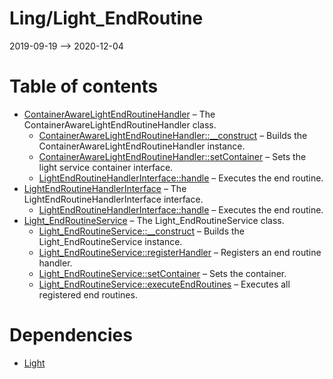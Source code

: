 Ling/Light_EndRoutine
================
2019-09-19 --> 2020-12-04




Table of contents
===========

- [ContainerAwareLightEndRoutineHandler](https://github.com/lingtalfi/Light_EndRoutine/blob/master/doc/api/Ling/Light_EndRoutine/Handler/ContainerAwareLightEndRoutineHandler.md) &ndash; The ContainerAwareLightEndRoutineHandler class.
    - [ContainerAwareLightEndRoutineHandler::__construct](https://github.com/lingtalfi/Light_EndRoutine/blob/master/doc/api/Ling/Light_EndRoutine/Handler/ContainerAwareLightEndRoutineHandler/__construct.md) &ndash; Builds the ContainerAwareLightEndRoutineHandler instance.
    - [ContainerAwareLightEndRoutineHandler::setContainer](https://github.com/lingtalfi/Light_EndRoutine/blob/master/doc/api/Ling/Light_EndRoutine/Handler/ContainerAwareLightEndRoutineHandler/setContainer.md) &ndash; Sets the light service container interface.
    - [LightEndRoutineHandlerInterface::handle](https://github.com/lingtalfi/Light_EndRoutine/blob/master/doc/api/Ling/Light_EndRoutine/Handler/LightEndRoutineHandlerInterface/handle.md) &ndash; Executes the end routine.
- [LightEndRoutineHandlerInterface](https://github.com/lingtalfi/Light_EndRoutine/blob/master/doc/api/Ling/Light_EndRoutine/Handler/LightEndRoutineHandlerInterface.md) &ndash; The LightEndRoutineHandlerInterface interface.
    - [LightEndRoutineHandlerInterface::handle](https://github.com/lingtalfi/Light_EndRoutine/blob/master/doc/api/Ling/Light_EndRoutine/Handler/LightEndRoutineHandlerInterface/handle.md) &ndash; Executes the end routine.
- [Light_EndRoutineService](https://github.com/lingtalfi/Light_EndRoutine/blob/master/doc/api/Ling/Light_EndRoutine/Service/Light_EndRoutineService.md) &ndash; The Light_EndRoutineService class.
    - [Light_EndRoutineService::__construct](https://github.com/lingtalfi/Light_EndRoutine/blob/master/doc/api/Ling/Light_EndRoutine/Service/Light_EndRoutineService/__construct.md) &ndash; Builds the Light_EndRoutineService instance.
    - [Light_EndRoutineService::registerHandler](https://github.com/lingtalfi/Light_EndRoutine/blob/master/doc/api/Ling/Light_EndRoutine/Service/Light_EndRoutineService/registerHandler.md) &ndash; Registers an end routine handler.
    - [Light_EndRoutineService::setContainer](https://github.com/lingtalfi/Light_EndRoutine/blob/master/doc/api/Ling/Light_EndRoutine/Service/Light_EndRoutineService/setContainer.md) &ndash; Sets the container.
    - [Light_EndRoutineService::executeEndRoutines](https://github.com/lingtalfi/Light_EndRoutine/blob/master/doc/api/Ling/Light_EndRoutine/Service/Light_EndRoutineService/executeEndRoutines.md) &ndash; Executes all registered end routines.


Dependencies
============
- [Light](https://github.com/lingtalfi/Light)


